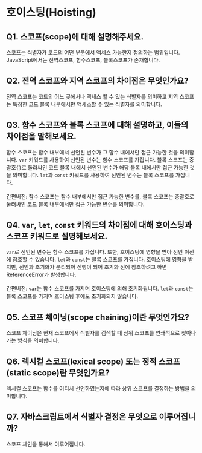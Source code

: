 # 호이스팅(Hoisting)

## Q1. 스코프(scope)에 대해 설명해주세요.

스코프는 식별자가 코드의 어떤 부분에서 액세스 가능한지 정의하는 범위입니다. JavaScript에서는 전역스코프, 함수스코프, 블록스코프가 존재합니다.

## Q2. 전역 스코프와 지역 스코프의 차이점은 무엇인가요?

전역 스코프는 코드의 어느 곳에서나 액세스 할 수 있는 식별자를 의미하고 지역 스코프는 특정한 코드 블록 내부에서만 액세스할 수 있는 식별자를 의미합니다.

## Q3. 함수 스코프와 블록 스코프에 대해 설명하고, 이들의 차이점을 말해보세요.

함수 스코프는 함수 내부에서 선언된 변수가 그 함수 내에서만 접근 가능한 것을 의미합니다. `var` 키워드를 사용하여 선언된 변수는 함수 스코프를 가집니다.
블록 스코프는 중괄호`{}`로 둘러싸인 코드 블록 내에서 선언된 변수가 해당 블록 내에서만 접근 가능한 것을 의미합니다. `let`과 `const` 키워드를 사용하여 선언된 변수는 블록 스코프를 가집니다.
<br/><br/>
간편버전: 함수 스코프는 함수 내부에서만 접근 가능한 변수를, 블록 스코프는 중괄호로 둘러싸인 코드 블록 내부에서만 접근 가능한 변수를 의미합니다.

## Q4. `var`, `let`, `const` 키워드의 차이점에 대해 호이스팅과 스코프 키워드로 설명해보세요.

`var`로 선언된 변수는 함수 스코프를 가집니다. 또한, 호이스팅에 영향을 받아 선언 이전에 참조할 수 있습니다. `let`과 `const`는 블록 스코프를 가집니다. 호이스팅에 영향을 받지만, 선언과 초기화가 분리되어 진행이 되어 초기화 전에 참조하려고 하면 ReferenceError가 발생합니다.
<br/><br/>
간편버전: `var`는 함수 스코프를 가지며 호이스팅에 의해 초기화됩니다. `let`과 `const`는 블록 스코프를 가지며 호이스팅 후에도 초기화되지 않습니다.

## Q5. 스코프 체이닝(scope chaining)이란 무엇인가요?

스코프 체이닝은 현재 스코프에서 식별자를 검색할 때 상위 스코프를 연쇄적으로 찾아나가는 방식을 의미합니다.

## Q6. 렉시컬 스코프(lexical scope) 또는 정적 스코프(static scope)란 무엇인가요?

렉시컬 스코프는 함수를 어디서 선언하였는지에 따라 상위 스코프를 결정하는 방법을 의미합니다.

## Q7. 자바스크립트에서 식별자 결정은 무엇으로 이루어집니까?

스코프 체인을 통해서 이루어집니다.
